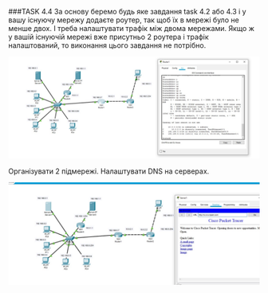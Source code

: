 ###TASK 4.4
За основу беремо будь яке завдання task 4.2 або 4.3 і у вашу існуючу мережу додаєте роутер, так щоб їх в мережі було не менше двох. І треба налаштувати трафік між двома мережами. Якщо ж у вашій існуючій мережі вже присутньо 2 роутера і трафік
налаштований, то виконання цього завдання не потрібно.

![ ](./images/task4.4_01.jpg  "1")

Організувати 2 підмережі. Налаштувати DNS на серверах.

![ ](./images/task4.4_02.jpg  "2")
